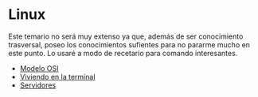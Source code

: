 # Linux
Este temario no será muy extenso ya que, además de ser conocimiento trasversal, poseo los conocimientos sufientes para no pararme mucho en este punto. Lo usaré a modo de recetario para comando interesantes.

- [Modelo OSI](content/osi.md)
- [Viviendo en la terminal](content/terminal.md)
- [Servidores](content/servers.md)
